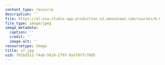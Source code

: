 ```yaml
---
content_type: resource
description: ''
file: https://ol-ocw-studio-app-production.s3.amazonaws.com/courses/6-004-computation-structures-spring-2017/762bd51274ab562827979a5707fc7005_v7.jpg
file_type: image/jpeg
image_metadata:
  caption: ''
  credit: ''
  image-alt: ''
resourcetype: Image
title: v7.jpg
uid: 762bd512-74ab-5628-2797-9a5707fc7005
---
```

